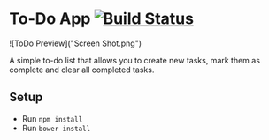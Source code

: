 # To-Do App [![Build Status](https://travis-ci.org/costassarris/todo_challenge.svg?branch=master)](https://travis-ci.org/costassarris/todo_challenge)

![ToDo Preview]("Screen Shot.png")

A simple to-do list that allows you to create new tasks, mark them as complete and clear all completed tasks.

## Setup
* Run ```npm install```
* Run ```bower install```